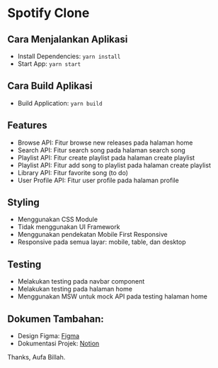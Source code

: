 # Spotify Clone

## Cara Menjalankan Aplikasi

- Install Dependencies: `yarn install`
- Start App: `yarn start`

## Cara Build Aplikasi

- Build Application: `yarn build`

## Features

- Browse API: Fitur browse new releases pada halaman home
- Search API: Fitur search song pada halaman search song
- Playlist API: Fitur create playlist pada halaman create playlist
- Playlist API: Fitur add song to playlist pada halaman create playlist
- Library API: Fitur favorite song (to do)
- User Profile API: Fitur user profile pada halaman profile

## Styling

- Menggunakan CSS Module
- Tidak menggunakan UI Framework
- Menggunakan pendekatan Mobile First Responsive
- Responsive pada semua layar: mobile, table, dan desktop

## Testing

- Melakukan testing pada navbar component
- Melakukan testing pada halaman home
- Menggunakan MSW untuk mock API pada testing halaman home

## Dokumen Tambahan:

- Design Figma: [Figma](https://www.figma.com/file/yihi3whzJZnl3waZIEWwGS/Spotify-Clone)
- Dokumentasi Projek: [Notion](https://www.notion.so/aufaroot18/Final-Project-06e4cbca4ca148deac24a8dcb885b1d0)

Thanks, Aufa Billah.